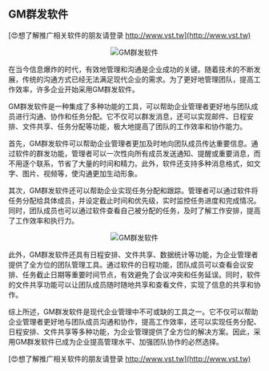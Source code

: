 ## **GM群发软件**

[😍想了解推广相关软件的朋友请登录 http://www.vst.tw](http://www.vst.tw)

 <center><img src="https://vst.tw/MP4/tuiguang/png/3.png" alt="GM群发软件"></center>

在当今信息爆炸的时代，有效地管理和沟通是企业成功的关键。随着技术的不断发展，传统的沟通方式已经无法满足现代企业的需求。为了更好地管理团队，提高工作效率，许多企业开始采用GM群发软件。

GM群发软件是一种集成了多种功能的工具，可以帮助企业管理者更好地与团队成员进行沟通、协作和任务分配。它不仅可以群发消息，还可以实现邮件、日程安排、文件共享、任务分配等功能，极大地提高了团队的工作效率和协作能力。

首先，GM群发软件可以帮助企业管理者更加及时地向团队成员传达重要信息。通过软件的群发功能，管理者可以一次性向所有成员发送通知、提醒或重要消息，而不用逐个联系，节省了大量的时间和精力。此外，软件还支持多种消息格式，如文字、图片、视频等，使沟通更加生动形象。

其次，GM群发软件还可以帮助企业实现任务分配和跟踪。管理者可以通过软件将任务分配给具体成员，并设定截止时间和优先级，实时监控任务进度和完成情况。同时，团队成员也可以通过软件查看自己被分配的任务，及时了解工作安排，提高了工作效率和执行力。

 <center><img src="https://vst.tw/MP4/tuiguang/png/2.png" alt="GM群发软件"></center>

此外，GM群发软件还具有日程安排、文件共享、数据统计等功能，为企业管理者提供了全方位的团队管理工具。通过软件的日程功能，团队成员可以查看会议安排、任务截止日期等重要时间节点，有效避免了会议冲突和任务延误。同时，软件的文件共享功能可以让团队成员随时随地共享和查看文件，实现了信息的共享和协作。

综上所述，GM群发软件是现代企业管理中不可或缺的工具之一。它不仅可以帮助企业管理者更好地与团队成员沟通和协作，提高工作效率，还可以实现任务分配、日程安排、文件共享等多种功能，为企业管理提供了全方位的解决方案。因此，采用GM群发软件已成为企业提高管理水平、加强团队协作的必然选择。

[😍想了解推广相关软件的朋友请登录 http://www.vst.tw](http://www.vst.tw)



